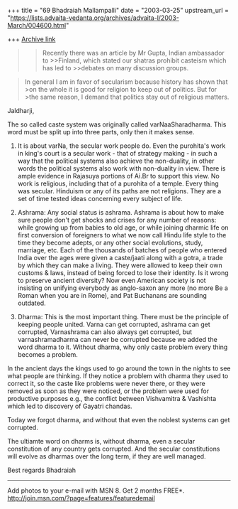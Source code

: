 +++
title = "69 Bhadraiah Mallampalli"
date = "2003-03-25"
upstream_url = "https://lists.advaita-vedanta.org/archives/advaita-l/2003-March/004600.html"

+++
[Archive link](https://lists.advaita-vedanta.org/archives/advaita-l/2003-March/004600.html)

>>Recently there was an article by Mr Gupta, Indian ambassador to >>Finland,
>>which stated our shatras prohibit casteism which has led to >>debates on
>>many discussion groups.

>In general I am in favor of secularism because history has shown that >on
>the whole it is good for religion to keep out of politics.  But for >the
>same reason, I demand that politics stay out of religious matters.

Jaldharji,

The so called caste system was originally called varNaaSharadharma. This
word must be split up into three parts, only then it makes sense.

1. It is about varNa, the secular work people do. Even the purohita's work
in king's court is a secular work - that of strategy making - in such a way
that the political systems also achieve the non-duality, in other words the
political systems also work with non-duality in view. There is ample
evidence in Rajasuya portions of Ai.Br to support this view. No work is
religious, including that of a purohita of a temple. Every thing was
secular. Hinduism or any of its paths are not religions. They are a set of
time tested ideas concerning every subject of life.

2. Ashrama: Any social status is ashrama. Ashrama is about how to make sure
people don't get shocks and crises for any number of reasons: while growing
up from babies to old age, or while joining dharmic life on first conversion
of foreigners to what we now call Hindu life style to the time they become
adepts, or any other social evolutions, study, marriage, etc. Each of the
thousands of batches of people who entered India over the ages were given a
caste/jaati along with a gotra, a trade by which they can make a living.
They were allowed to keep their own customs & laws, instead of being forced
to lose their identity. Is it wrong to preserve ancient diversity? Now even
American society is not insisting on unifying everybody as anglo-saxon any
more (no more Be a Roman when you are in Rome), and Pat Buchanans are
sounding outdated.

3. Dharma: This is the most important thing. There must be the principle of
keeping people united. Varna can get corrupted, ashrama can get corrupted,
Varnashrama can also always get corrupted, but varnashramadharma can never
be corrupted because we added the word dharma to it. Without dharma, why
only caste problem every thing becomes a problem.

In the ancient days the kings used to go around the town in the nights to
see what people are thinking. If they notice a problem with dharma they used
to correct it, so the caste like problems were never there, or they were
removed as soon as they were noticed, or the problem were used for
productive purposes e.g., the conflict between Vishvamitra & Vashishta which
led to discovery of Gayatri chandas.

Today we forgot dharma, and without that even the noblest systems can get
corrupted.

The ultiamte word on dharms is, without dharma, even a secular constitution
of any country gets corrupted. And the secular constitutions will evolve as
dharmas over the long term, if they are well managed.

Best regards
Bhadraiah

_________________________________________________________________
Add photos to your e-mail with MSN 8. Get 2 months FREE*.
http://join.msn.com/?page=features/featuredemail

